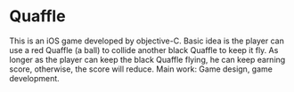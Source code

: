 # Quaffle
This is an iOS game developed by objective-C. Basic idea is the player can use a red Quaffle (a ball) to collide another black Quaffle to keep it fly. As longer as the player can keep the black Quaffle flying, he can keep earning score, otherwise, the score will reduce. Main work: Game design, game development.
